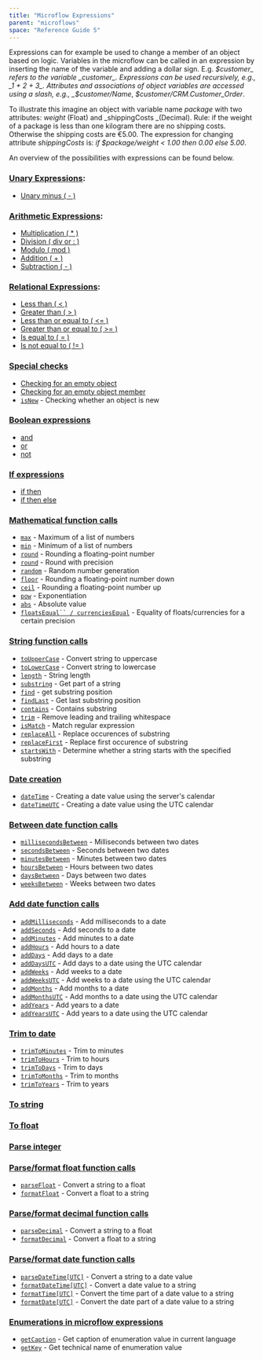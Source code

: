 ```yaml
---
title: "Microflow Expressions"
parent: "microflows"
space: "Reference Guide 5"
---
```



Expressions can for example be used to change a member of an object based on logic. Variables in the microflow can be called in an expression by inserting the name of the variable and adding a dollar sign. E.g. _$customer_ refers to the variable _customer_. Expressions can be used recursively, e.g., _1 + 2 + 3_. Attributes and associations of object variables are accessed using a slash, e.g., _$customer/Name_, _$customer/CRM.Customer_Order_.

To illustrate this imagine an object with variable name _package_ with two attributes: _weight_ (Float) and _shippingCosts _(Decimal). Rule: if the weight of a package is less than one kilogram there are no shipping costs. Otherwise the shipping costs are €5.00\. The expression for changing attribute _shippingCosts_ is: _if $package/weight < 1.00 then 0.00 else 5.00_.

An overview of the possibilities with expressions can be found below.

### [Unary Expressions](/refguide5/unary-expressions):

*   [Unary minus ( - )](/refguide5/unary-expressions)

### [Arithmetic Expressions](/refguide5/arithmetic-expressions):

*   [Multiplication ( * )](/refguide5/arithmetic-expressions)
*   [Division ( div or : )](/refguide5/arithmetic-expressions)
*   [Modulo ( mod )](/refguide5/arithmetic-expressions)
*   [Addition ( + )](/refguide5/arithmetic-expressions)
*   [Subtraction ( - )](/refguide5/arithmetic-expressions)

### [Relational Expressions](/refguide5/relational-expressions):

*   [Less than ( < )](/refguide5/relational-expressions)
*   [Greater than ( > )](/refguide5/relational-expressions)
*   [Less than or equal to ( <= )](/refguide5/relational-expressions)
*   [Greater than or equal to ( >= )](/refguide5/relational-expressions)
*   [Is equal to ( = )](/refguide5/relational-expressions)
*   [Is not equal to ( != )](/refguide5/relational-expressions)

### [Special checks](/refguide5/special-checks)

*   [Checking for an empty object](/refguide5/special-checks)
*   [Checking for an empty object member](/refguide5/special-checks)
*   [`isNew`](/refguide5/special-checks) - Checking whether an object is new

### [Boolean expressions](/refguide5/boolean-expressions)

*   [and](/refguide5/boolean-expressions)
*   [or](/refguide5/boolean-expressions)
*   [not](/refguide5/boolean-expressions)

### [If expressions](/refguide5/if-expressions)

*   [if then](/refguide5/if-expressions)
*   [if then else](/refguide5/if-expressions)

### [Mathematical function calls](/refguide5/mathematical-function-calls)

*   [`max`](/refguide5/mathematical-function-calls) - Maximum of a list of numbers
*   [`min`](/refguide5/mathematical-function-calls) - Minimum of a list of numbers
*   [`round`](/refguide5/mathematical-function-calls) - Rounding a floating-point number
*   [`round`](/refguide5/mathematical-function-calls) - Round with precision
*   [`random`](/refguide5/mathematical-function-calls) - Random number generation
*   [`floor`](/refguide5/mathematical-function-calls) - Rounding a floating-point number down
*   [`ceil`](/refguide5/mathematical-function-calls) - Rounding a floating-point number up
*   [`pow`](/refguide5/mathematical-function-calls) - Exponentiation
*   [`abs`](/refguide5/mathematical-function-calls) - Absolute value
*   [`floatsEqual`` / currenciesEqual`](/refguide5/mathematical-function-calls) - Equality of floats/currencies for a certain precision

### [String function calls](/refguide5/string-function-calls)

*   [`toUpperCase`](/refguide5/string-function-calls) - Convert string to uppercase
*   [`toLowerCase`](/refguide5/string-function-calls) - Convert string to lowercase
*   [`length`](/refguide5/string-function-calls) - String length
*   [`substring`](/refguide5/string-function-calls) - Get part of a string
*   [`find`](/refguide5/string-function-calls) - get substring position
*   [`findLast`](/refguide5/string-function-calls) - Get last substring position
*   [`contains`](/refguide5/string-function-calls) - Contains substring
*   [`trim`](/refguide5/string-function-calls) - Remove leading and trailing whitespace
*   [`isMatch`](/refguide5/string-function-calls) - Match regular expression
*   [`replaceAll`](/refguide5/string-function-calls) - Replace occurences of substring
*   [`replaceFirst`](/refguide5/string-function-calls) - Replace first occurence of substring
*   [`startsWith`](/refguide5/string-function-calls) - Determine whether a string starts with the specified substring

### [Date creation](/refguide5/date-creation)

*   [`dateTime`](/refguide5/date-creation) - Creating a date value using the server's calendar
*   [`dateTimeUTC`](/refguide5/date-creation) - Creating a date value using the UTC calendar

### [Between date function calls](/refguide5/between-date-function-calls)

*   [`millisecondsBetween`](/refguide5/between-date-function-calls) - Milliseconds between two dates
*   [`secondsBetween`](/refguide5/between-date-function-calls) - Seconds between two dates
*   [`minutesBetween`](/refguide5/between-date-function-calls) - Minutes between two dates
*   [`hoursBetween`](/refguide5/between-date-function-calls) - Hours between two dates
*   [`daysBetween`](/refguide5/between-date-function-calls) - Days between two dates
*   [`weeksBetween`](/refguide5/between-date-function-calls) - Weeks between two dates

### [Add date function calls](/refguide5/add-date-function-calls)

*   [`addMilliseconds`](/refguide5/add-date-function-calls) - Add milliseconds to a date
*   [`addSeconds`](/refguide5/add-date-function-calls) - Add seconds to a date
*   [`addMinutes`](/refguide5/add-date-function-calls) - Add minutes to a date
*   [`addHours`](/refguide5/add-date-function-calls) - Add hours to a date
*   [`addDays`](/refguide5/add-date-function-calls) - Add days to a date
*   [`addDaysUTC`](/refguide5/add-date-function-calls) - Add days to a date using the UTC calendar
*   [`addWeeks`](/refguide5/add-date-function-calls) - Add weeks to a date
*   [`addWeeksUTC`](/refguide5/add-date-function-calls) - Add weeks to a date using the UTC calendar
*   [`addMonths`](/refguide5/add-date-function-calls) - Add months to a date
*   [`addMonthsUTC`](/refguide5/add-date-function-calls) - Add months to a date using the UTC calendar
*   [`addYears`](/refguide5/add-date-function-calls) - Add years to a date
*   [`addYearsUTC`](/refguide5/add-date-function-calls) - Add years to a date using the UTC calendar

### [Trim to date](/refguide5/trim-to-date)

*   [`trimToMinutes`](/refguide5/trim-to-date) - Trim to minutes
*   [`trimToHours`](/refguide5/trim-to-date) - Trim to hours
*   [`trimToDays`](/refguide5/trim-to-date) - Trim to days
*   [`trimToMonths`](/refguide5/trim-to-date) - Trim to months
*   [`trimToYears`](/refguide5/trim-to-date) - Trim to years

### [To string](/refguide5/to-string)

### [To float](/refguide5/to-float)

### [Parse integer](/refguide5/parse-integer)

### [Parse/format float function calls](/refguide5/parse-and-format-float-function-calls)

*   [`parseFloat`](/refguide5/parse-and-format-float-function-calls) - Convert a string to a float
*   [`formatFloat`](/refguide5/parse-and-format-float-function-calls) - Convert a float to a string

### [Parse/format decimal function calls](/refguide5/parse-and-format-decimal-function-calls)

*   [`parseDecimal`](/refguide5/parse-and-format-decimal-function-calls) - Convert a string to a float
*   [`formatDecimal`](/refguide5/parse-and-format-decimal-function-calls) - Convert a float to a string

### [Parse/format date function calls](/refguide5/parse-and-format-date-function-calls)

*   [`parseDateTime[UTC]`](parse-and-format-date-function-calls) - Convert a string to a date value
*   [`formatDateTime[UTC]`](parse-and-format-date-function-calls) - Convert a date value to a string
*   [`formatTime[UTC]`](parse-and-format-date-function-calls) - Convert the time part of a date value to a string
*   [`formatDate[UTC]`](parse-and-format-date-function-calls) - Convert the date part of a date value to a string

### [Enumerations in microflow expressions](/refguide5/enumerations-in-microflow-expressions)

*   [`getCaption`](/refguide5/enumerations-in-microflow-expressions) - Get caption of enumeration value in current language
*   [`getKey`](/refguide5/enumerations-in-microflow-expressions) - Get technical name of enumeration value

